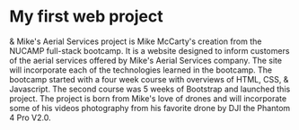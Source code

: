 # My first web project
& Mike's Aerial Services project is Mike McCarty's creation from the NUCAMP full-stack bootcamp. It is a website designed to inform customers of the aerial services offered by Mike's Aerial Services company. The site will incorporate each of the technologies learned in the bootcamp.  The bootcamp started with a four week course with overviews of HTML, CSS, & Javascript.  The second course was 5 weeks of Bootstrap and launched this project.  The project is born from Mike's love of drones and will incorporate some of his videos photography from his favorite drone by DJI the Phantom 4 Pro V2.0.
